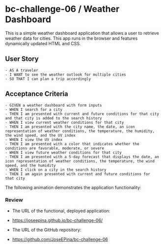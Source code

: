# bc-challenge-06 / Weather Dashboard

This is a simple weather dashboard application that allows a user to retrieve weather data for cities. This app runs in the browser and features dynamically updated HTML and CSS.

## User Story

```
- AS A traveler
- I WANT to see the weather outlook for multiple cities
- SO THAT I can plan a trip accordingly
```

## Acceptance Criteria

```
- GIVEN a weather dashboard with form inputs
- WHEN I search for a city
- THEN I am presented with current and future conditions for that city and that city is added to the search history
- WHEN I view current weather conditions for that city
- THEN I am presented with the city name, the date, an icon representation of weather conditions, the temperature, the humidity, the wind speed, and the UV index
- WHEN I view the UV index
- THEN I am presented with a color that indicates whether the conditions are favorable, moderate, or severe
- WHEN I view future weather conditions for that city
- THEN I am presented with a 5-day forecast that displays the date, an icon representation of weather conditions, the temperature, the wind speed, and the humidity
- WHEN I click on a city in the search history
- THEN I am again presented with current and future conditions for that city
```

The following animation demonstrates the application functionality:

<!-- ![code quiz](./assets/mock-up/mock-up.gif) -->

### Review

-  The URL of the functional, deployed application:
-  https://joseepina.github.io/bc-challenge-06/

-  The URL of the GitHub repository:
-  https://github.com/JoseEPina/bc-challenge-06

